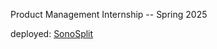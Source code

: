 Product Management Internship -- Spring 2025

deployed: [SonoSplit](https://sono-split.vercel.app/) 
